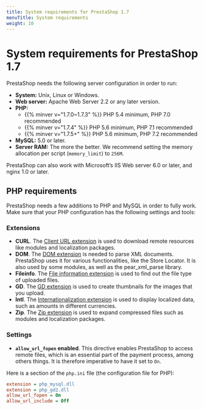 ```yaml
---
title: System requirements for PrestaShop 1.7
menuTitle: System requirements
weight: 10
---
```


# System requirements for PrestaShop 1.7

PrestaShop needs the following server configuration in order to run:

* **System:** Unix, Linux or Windows.
* **Web server:** Apache Web Server 2.2 or any later version.
* **PHP:**
    - {{% minver v="1.7.0~1.7.3" %}} PHP 5.4 minimum, PHP 7.0 recommended
    - {{% minver v="1.7.4" %}} PHP 5.6 minimum, PHP 7.1 recommended
    - {{% minver v="1.7.5+" %}} PHP 5.6 minimum, PHP 7.2 recommended
* **MySQL:** 5.0 or later.
* **Server RAM:** The more the better. We recommend setting the memory allocation per script (`memory_limit`) to `256M`.

PrestaShop can also work with Microsoft’s IIS Web server 6.0 or later, and nginx 1.0 or later.

## PHP requirements

PrestaShop needs a few additions to PHP and MySQL in order to fully work. Make sure that your PHP configuration has the following settings and tools:

### Extensions

* **CURL**. The [Client URL extension](http://php.net/manual/en/book.curl.php) is used to download remote resources like modules and localization packages.
* **DOM**. The [DOM extension](http://php.net/manual/en/book.dom.php) is needed to parse XML documents. PrestaShop uses it for various functionalities, like the Store Locator. It is also used by some modules, as well as the pear_xml_parse library.
* **Fileinfo**. The [File information extension](http://php.net/manual/en/book.fileinfo.php) is used to find out the file type of uploaded files.
* **GD**. The [GD extension](http://php.net/manual/en/book.image.php) is used to create thumbnails for the images that you upload.
* **Intl**. The [Internationalization extension](http://php.net/manual/en/book.intl.php) is used to display localized data, such as amounts in different currencies.
* **Zip**. The [Zip extension](http://php.net/manual/en/book.zip.php) is used to expand compressed files such as modules and localization packages.

### Settings

* **`allow_url_fopen` enabled**. This directive enables PrestaShop to access remote files, which is an essential part of the payment process, among others things. It is therefore imperative to have it set to `On`.

Here is a section of the `php.ini` file (the configuration file for PHP):

```ini
extension = php_mysql.dll
extension = php_gd2.dll
allow_url_fopen = On
allow_url_include = Off
```
